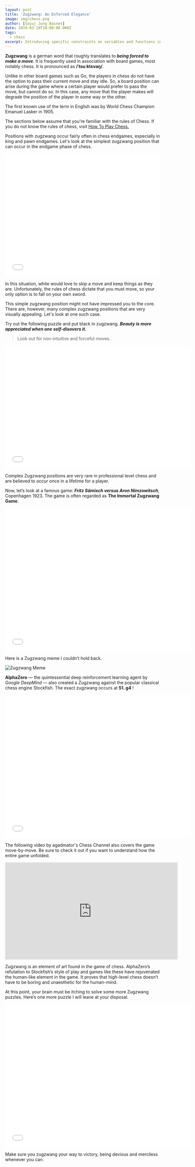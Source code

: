 ```yaml
---
layout: post
title: 'Zugzwang: An Enforced Elegance'
image: img/chess.png
author: [Soyuj Jung Basnet]
date: 2019-03-10T10:00:00.000Z
tags:
  - chess
excerpt: Introducing specific constraints on variables and functions in mathematics gives rise to numerous intricate patterns. This blog discusses one such delicacy that can arise in certain board games like chess — Zugzwang.
---
```


**Zugzwang** is a german word that roughly translates to **_being forced to make a move_**. It is frequently used in association with board games, most notably chess. It is pronounced as **/ˈtsuːktsvaŋ/**.

Unlike in other board games such as Go, the players in chess do not have the option to pass their current move and stay idle. So, a board position can arise during the game where a certain player would prefer to pass the move, but cannot do so. In this case, any move that the player makes will degrade the position of the player in some way or the other.

The first known use of the term in English was by World Chess Champion Emanuel Lasker in 1905.

The sections below assume that you're familiar with the rules of Chess. If you do not know the rules of chess, visit <a href="https://www.chess.com/learn-how-to-play-chess" target="_blank">How To Play Chess.</a>

Positions with zugzwang occur fairly often in chess endgames, especially in king and pawn endgames. Let's look at the simplest zugzwang position that can occur in the endgame phase of chess.

<iframe id="6883540" allowtransparency="true" frameborder="0" height="400" width="603" style="width:100%;border:none;" src="//www.chess.com/emboard?id=6883540"></iframe>

In this situation, white would love to skip a move and keep things as they are. Unfortunately, the rules of chess dictate that you must move, so your only option is to fall on your own sword.


This simple zugzwang position might not have impressed you to the core. There are, however, many complex zugzwang positions that are very visually appealing. Let's look at one such case.

Try out the following puzzle and put black in zugzwang. **_Beauty is more appreciated when one self-disovers it._**

> Look out for non-intuitive and forceful moves.

<iframe allowtransparency="true" border="0" frameborder="0" height="400" width="603" src="//www.chess.com/emboard?id=6206920"></iframe>

Complex Zugzwang positions are very rare in professional level chess and are believed to occur once in a lifetime for a player.

Now, let’s look at a famous game: **_Fritz Sämisch versus Aron Nimzowitsch_**, Copenhagen 1923. The game is often regarded as **The Immortal Zugzwang Game**.

<iframe allowtransparency="true" border="0" frameborder="0" height="465" width="603" src="//www.chess.com/emboard?id=6206922"></iframe>

Here is a Zugzwang meme I couldn’t hold back.

![Zugzwang Meme](img/zugzwang_meme.jpg)

**AlphaZero** — the quintessential deep reinforcement learning agent by _Google DeepMind_ — also created a Zugzwang against the popular classical chess engine Stockfish. The exact zugzwang occurs at **51. g4** !

<iframe id="game" allowtransparency="true" border="0" frameborder="0" height="465" width="603" src="//www.chess.com/emboard?id=6207034"></iframe>

The following video by agadmator's Chess Channel also covers the game move-by-move. Be sure to check it out if you want to understand how the entire game unfolded.

<iframe width="560" height="315" src="https://www.youtube.com/embed/lFXJWPhDsSY" frameborder="0" allow="accelerometer; autoplay; encrypted-media; gyroscope; picture-in-picture" allowfullscreen></iframe>

Zugzwang is an element of art found in the game of chess. AlphaZero’s refutation to Stockfish’s style of play and games like these have rejuvenated the human-like element in the game. It proves that high-level chess doesn’t have to be boring and unaesthetic for the human-mind.

At this point, your brain must be itching to solve some more Zugzwang puzzles. Here’s one more puzzle I will leave at your disposal.

<iframe allowtransparency="true" border="0" frameborder="0" height="465" width="603" src="//www.chess.com/emboard?id=6207076"></iframe>

Make sure you zugzwang your way to victory, being devious and merciless whenever you can.